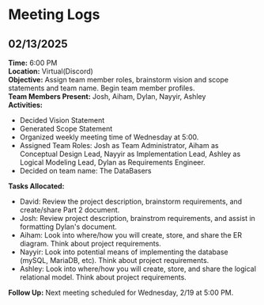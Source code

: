 # **Meeting Logs**

## **02/13/2025**
**Time:** 6:00 PM  
**Location:** Virtual(Discord)  
**Objective:** Assign team member roles, brainstorm vision and scope statements and team name. Begin team member profiles.   
**Team Members Present:** Josh, Aiham, Dylan, Nayyir, Ashley  
**Activities:**  
- Decided Vision Statement
- Generated Scope Statement
- Organized weekly meeting time of Wednesday at 5:00.
- Assigned Team Roles: Josh as Team Administrator, Aiham as Conceptual Design Lead, Nayyir as Implementation Lead, Ashley as Logical Modeling Lead, Dylan as Requirements Engineer.
- Decided on team name: The DataBasers  

**Tasks Allocated:**
- David: Review the project description, brainstorm requirements, and create/share Part 2 document.
- Josh: Review project description, brainstrom requirements, and assist in formatting Dylan's document.
- Aiham: Look into where/how you will create, store, and share the ER diagram. Think about project requirements.
- Nayyir: Look into potential means of implementing the database (mySQL, MariaDB, etc). Think about project requirements.
- Ashley: Look into where/how you will create, store, and share the logical relational model. Think about project requirements.

**Follow Up:** Next meeting scheduled for Wednesday, 2/19 at 5:00 PM.

